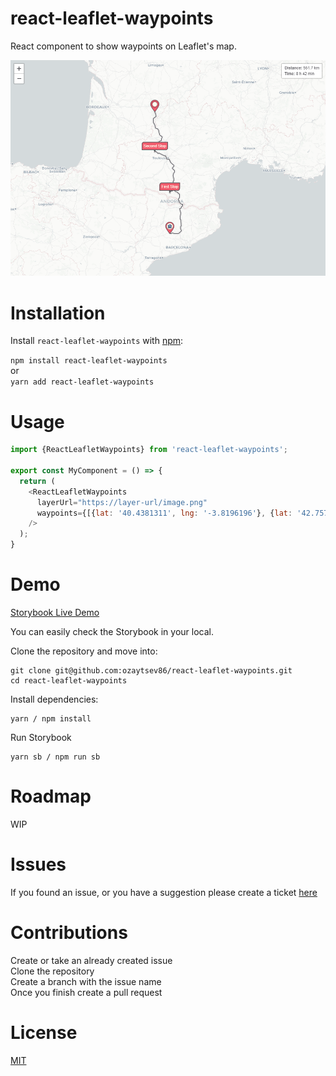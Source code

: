 # react-leaflet-waypoints
React component to show waypoints on Leaflet's map.

![Screenshot](https://github.com/ozaytsev86/react-leaflet-waypoints/blob/main/rlw-screenshot.png?raw=true)

# Installation
Install `react-leaflet-waypoints` with [npm](https://www.npmjs.com/):

`npm install react-leaflet-waypoints`  
or  
`yarn add react-leaflet-waypoints`

# Usage

```javascript
import {ReactLeafletWaypoints} from 'react-leaflet-waypoints';

export const MyComponent = () => {
  return (
    <ReactLeafletWaypoints
      layerUrl="https://layer-url/image.png"
      waypoints={[{lat: '40.4381311', lng: '-3.8196196'}, {lat: '42.7576862', lng: '1.5082874'}]}
    />
  );
}
```


# Demo

[Storybook Live Demo](https://www.chromatic.com/library?appId=61b5bfcdbf0a96003acf004d)  

You can easily check the Storybook in your local.

Clone the repository and move into:
```
git clone git@github.com:ozaytsev86/react-leaflet-waypoints.git
cd react-leaflet-waypoints
```

Install dependencies:
```
yarn / npm install
```

Run Storybook
```
yarn sb / npm run sb
```

# Roadmap
WIP

# Issues
If you found an issue, or you have a suggestion please create a ticket [here](https://github.com/ozaytsev86/react-leaflet-waypoints/issues)

# Contributions
Create or take an already created issue  
Clone the repository  
Create a branch with the issue name  
Once you finish create a pull request  

# License
[MIT](https://opensource.org/licenses/MIT)